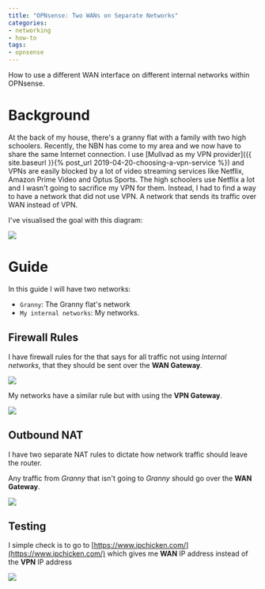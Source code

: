 ```yaml
---
title: "OPNsense: Two WANs on Separate Networks"
categories:
- networking
- how-to
tags:
- opnsense
---
```


How to use a different WAN interface on different internal networks within OPNsense.

<!-- more -->

# Background

At the back of my house, there's a granny flat with a family with two high schoolers. Recently, the NBN has come to my area and we now have to share the same Internet connection. I use [Mullvad as my VPN provider]({{ site.baseurl }}{% post_url 2019-04-20-choosing-a-vpn-service %}) and VPNs are easily blocked by a lot of video streaming services like Netflix, Amazon Prime Video and Optus Sports. The high schoolers use Netflix a lot and I wasn't going to sacrifice my VPN for them. Instead, I had to find a way to have a network that did not use VPN. A network that sends its traffic over WAN instead of VPN.

I've visualised the goal with this diagram:

[![]({{page.images}}diagram.png)]({{page.images}}diagram.png)

# Guide

In this guide I will have two networks:

- `Granny`: The Granny flat's network
- `My internal networks`: My networks.

## Firewall Rules

I have firewall rules for the that says for all traffic not using _Internal networks_, that they should be sent over the **WAN Gateway**.

[![]({{page.images}}granny-firewall-rules.png)]({{page.images}}granny-firewall-rules.png)

My networks have a similar rule but with using the **VPN Gateway**.

[![]({{page.images}}my-firewall-rules.png)]({{page.images}}my-firewall-rules.png)

## Outbound NAT

I have two separate NAT rules to dictate how network traffic should leave the router.

Any traffic from _Granny_ that isn't going to _Granny_ should go over the **WAN Gateway**.

[![]({{page.images}}outbound-nat.png)]({{page.images}}outbound-nat.png)

## Testing

I simple check is to go to [https://www.ipchicken.com/](https://www.ipchicken.com/) which gives me **WAN** IP address instead of the **VPN** IP address

[![]({{page.images}}ip-chicken.png)]({{page.images}}ip-chicken.png)